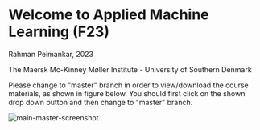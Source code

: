 # Welcome to Applied Machine Learning (F23)

Rahman Peimankar, 2023

The Maersk Mc-Kinney Møller Institute - University of Southern Denmark

Please change to "master" branch in order to view/download the course materials, as shown in figure below. You should first click on the shown drop down button and then change to "master" branch.

![main-master-screenshot](https://user-images.githubusercontent.com/15021010/152686708-b96d9c83-79d4-401f-8162-f8e9b992b5a5.png)
